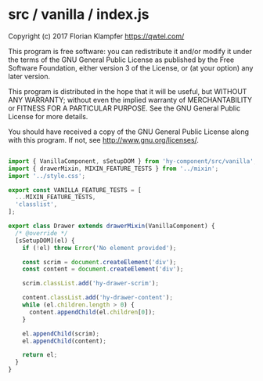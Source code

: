 # src / vanilla / index.js
Copyright (c) 2017 Florian Klampfer <https://qwtel.com/>

This program is free software: you can redistribute it and/or modify
it under the terms of the GNU General Public License as published by
the Free Software Foundation, either version 3 of the License, or
(at your option) any later version.

This program is distributed in the hope that it will be useful,
but WITHOUT ANY WARRANTY; without even the implied warranty of
MERCHANTABILITY or FITNESS FOR A PARTICULAR PURPOSE.  See the
GNU General Public License for more details.

You should have received a copy of the GNU General Public License
along with this program.  If not, see <http://www.gnu.org/licenses/>.


```js

import { VanillaComponent, sSetupDOM } from 'hy-component/src/vanilla';
import { drawerMixin, MIXIN_FEATURE_TESTS } from '../mixin';
import '../style.css';

export const VANILLA_FEATURE_TESTS = [
  ...MIXIN_FEATURE_TESTS,
  'classlist',
];

export class Drawer extends drawerMixin(VanillaComponent) {
  /* @override */
  [sSetupDOM](el) {
    if (!el) throw Error('No element provided');

    const scrim = document.createElement('div');
    const content = document.createElement('div');

    scrim.classList.add('hy-drawer-scrim');

    content.classList.add('hy-drawer-content');
    while (el.children.length > 0) {
      content.appendChild(el.children[0]);
    }

    el.appendChild(scrim);
    el.appendChild(content);

    return el;
  }
}
```


